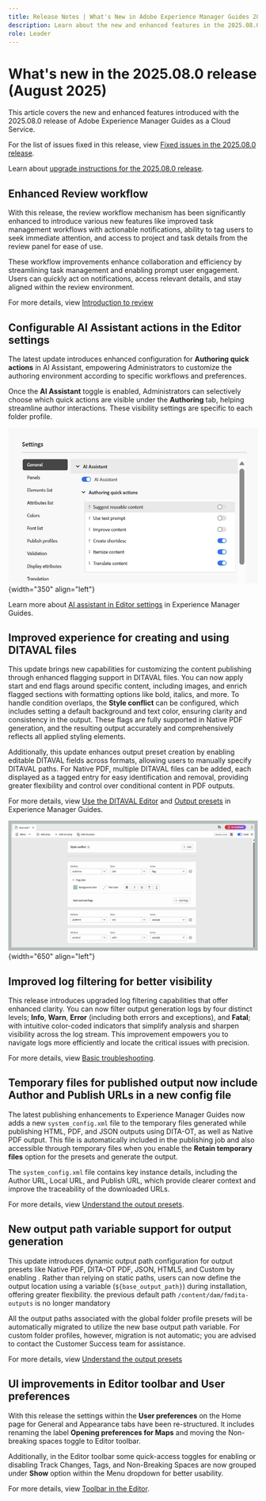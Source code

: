 ```yaml
---
title: Release Notes | What's New in Adobe Experience Manager Guides 2025.08.0 release
description: Learn about the new and enhanced features in the 2025.08.0 release of Adobe Experience Manager Guides
role: Leader
---
```

# What's new in the 2025.08.0 release (August 2025)

This article covers the new and enhanced features introduced with the 2025.08.0 release of Adobe Experience Manager Guides as a Cloud Service.

For the list of issues fixed in this release, view [Fixed issues in the 2025.08.0 release](fixed-issues-2025-08-0.md).

Learn about [upgrade instructions for the 2025.08.0  release](../release-info/upgrade-instructions-2025-08-0.md).


## Enhanced Review workflow

With this release, the review workflow mechanism has been significantly enhanced to introduce various new features like improved task management workflows with actionable notifications, ability to tag users to seek immediate attention, and access to project and task details from the review panel for ease of use.

These workflow improvements enhance collaboration and efficiency by streamlining task management and enabling prompt user engagement. Users can quickly act on notifications, access relevant details, and stay aligned within the review environment.

For more details, view [Introduction to review](../user-guide/review.md)

## Configurable AI Assistant actions in the Editor settings

The latest update introduces enhanced configuration for **Authoring quick actions** in AI Assistant, empowering Administrators to customize the authoring environment according to specific workflows and preferences.

Once the **AI Assistant** toggle is enabled, Administrators can selectively choose which quick actions are visible under the **Authoring** tab, helping streamline author interactions. These visibility settings are specific to each folder profile.

![](assets/authoring-quick-actions.png){width="350" align="left"}

Learn more about [AI assistant in Editor settings](../user-guide/web-editor-settings.md#general) in Experience Manager Guides.

## Improved experience for creating and using DITAVAL files

This update brings new capabilities for customizing the content publishing through enhanced flagging support in DITAVAL files. You can now apply start and end flags around specific content, including images, and enrich flagged sections with formatting options like bold, italics, and more. To handle condition overlaps, the **Style conflict** can be configured, which includes setting a default background and text color, ensuring clarity and consistency in the output. These flags are fully supported in Native PDF generation, and the resulting output accurately and comprehensively reflects all applied styling elements.

Additionally, this update enhances output preset creation by enabling editable DITAVAL fields across formats, allowing users to manually specify DITAVAL paths. For Native PDF, multiple DITAVAL files can be added, each displayed as a tagged entry for easy identification and removal, providing greater flexibility and control over conditional content in PDF outputs.

For more details, view [Use the DITAVAL Editor](../user-guide/ditaval-editor.md) and [Output presets](../user-guide/generate-output-understand-presets.md) in Experience Manager Guides.

![](assets/ditaval-flag-style.png){width="650" align="left"}


## Improved log filtering for better visibility

This release introduces upgraded log filtering capabilities that offer enhanced clarity. You can now filter output generation logs by four distinct levels; **Info**, **Warn**, **Error** (including both errors and exceptions), and **Fatal**; with intuitive color-coded indicators that simplify analysis and sharpen visibility across the log stream. This improvement empowers you to navigate logs more efficiently and locate the critical issues with precision. 

For more details, view [Basic troubleshooting](../user-guide/generate-output-basic-troubleshooting.md).


## Temporary files for published output now include Author and Publish URLs in a new config file

The latest publishing enhancements to Experience Manager Guides now adds a new `system_config.xml` file to the temporary files generated while publishing HTML, PDF, and JSON outputs using DITA-OT, as well as Native PDF output. This file is automatically included in the publishing job and also accessible through temporary files when you enable the **Retain temporary files** option for the presets and generate the output.

The `system_config.xml` file contains key instance details, including the Author URL, Local URL, and Publish URL, which provide clearer context and improve the traceability of the downloaded URLs.

For more details, view [Understand the output presets](../user-guide/generate-output-understand-presets.md).

## New output path variable support for output generation

This update introduces dynamic output path configuration for output presets like Native PDF, DITA-OT PDF, JSON, HTML5, and Custom by enabling . Rather than relying on static paths, users can now define the output location using a variable (`${base_output_path}`) during installation, offering greater flexibility. the previous default path `/content/dam/fmdita-outputs` is no longer mandatory

All the output paths associated with the global folder profile presets will be automatically migrated to utilize the new base output path variable. For custom folder profiles, however, migration is not automatic; you are advised to contact the Customer Success team for assistance.

For more details, view [Understand the output presets](../user-guide/generate-output-understand-presets.md)

## UI improvements in Editor toolbar and User preferences

With this release the settings within the **User preferences** on the Home page for General and Appearance tabs have been re-structured. It includes renaming the label **Opening preferences for Maps** and moving the Non-breaking spaces toggle to Editor toolbar.

Additionally, in the Editor toolbar some quick-access toggles for enabling or disabling Track Changes, Tags, and Non-Breaking Spaces are now grouped under **Show** option within the Menu dropdown for better usability.

For more details, view [Toolbar in the Editor](../user-guide/web-editor-toolbar.md#menu-dropdown).






